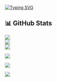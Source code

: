[![Typing SVG](https://readme-typing-svg.demolab.com?font=Fira+Code&size=20&duration=3000&pause=1000&color=5C4033&vCenter=true&multiline=true&width=700&height=100&lines=Hey%2C+I'm+Ni+%F0%9F%91%8B;Exploring+the+World+of+Data+Science+%F0%9F%94%8E;AI+Makes+Me+Think%2C+Music+Makes+Me+Feel+%F0%9F%8E%B6;Building+Smart+Projects+%F0%9F%A4%96;Always+Learning%2C+Always+Creating+%E2%9C%A8)](https://git.io/typing-svg)
<br/>

## 📊 GitHub Stats

![](https://github-readme-stats.vercel.app/api?username=niravariya07&theme=gotham&hide_border=true&include_all_commits=true&count_private=true)<br/>
![](https://github-readme-streak-stats.herokuapp.com/?user=niravariya07&theme=gotham&hide_border=true)<br/>
![](https://github-readme-stats.vercel.app/api/top-langs/?username=niravariya07&theme=gotham&hide_border=true&include_all_commits=true&count_private=true&layout=compact)

[![](https://visitcount.itsvg.in/api?id=niravariya07&icon=2&color=3)](https://visitcount.itsvg.in)

![](https://github-readme-activity-graph.vercel.app/graph?username=niravariya07&theme=react-dark&bg_color=0d1117&color=58a6ff&line=58a6ff&point=ffffff&area=true&hide_border=true) 

![](https://github-profile-trophy.vercel.app/?username=niravariya07&theme=matrix&no-frame=false&no-bg=false&margin-w=4) 